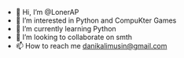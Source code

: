 - 👋 Hi, I’m @LonerAP
- 👀 I’m interested in Python and CompuKter Games
- 🌱 I’m currently learning Python
- 💞️ I’m looking to collaborate on smth
- 📫 How to reach me danikalimusin@gmail.com

<!---
LonerAP/LonerAP is a ✨ special ✨ repository because its `README.md` (this file) appears on your GitHub profile.
You can click the Preview link to take a look at your changes.
--->
